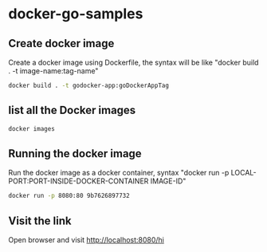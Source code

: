 # docker-go-samples


## Create docker image 
Create a docker image using Dockerfile, the syntax will be like "docker build . -t image-name:tag-name"

```bash
docker build . -t godocker-app:goDockerAppTag
```

## list all the Docker images 
```bash
docker images
```
  

## Running the docker image 
Run the docker image as a docker container, syntax "docker run -p LOCAL-PORT:PORT-INSIDE-DOCKER-CONTAINER IMAGE-ID" 
```bash
docker run -p 8080:80 9b7626897732
```

## Visit the link 
Open browser and visit [http://localhost:8080/hi](http://localhost:8080/hi)